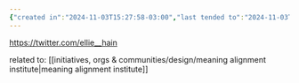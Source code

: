 ```yaml
---
{"created in":"2024-11-03T15:27:58-03:00","last tended to":"2024-11-03T15:44:26-03:00","tags":["AI","metacrisis","research","values","superstructure","socialstructure","women"],"dg-publish":true,"permalink":"/people/references/architect-design/ellie-hain/","dgPassFrontmatter":true,"created":"2024-11-03T15:27:58.745-03:00","updated":"2024-11-03T15:44:26.796-03:00"}
---
```


https://twitter.com/ellie__hain

related to: [[initiatives, orgs & communities/design/meaning alignment institute\|meaning alignment institute]]